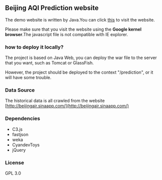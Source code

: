 ## Beijing AQI Prediction website

The demo website is written by Java.You can click [this](http://sakura.p2p.15cm.net:7404/prediction/index) to visit the website.

Please make sure that you visit the website using the **Google kernel browser**.The javascript file is not compatible with IE explorer. 


### how to deploy it locally?
The project is based on Java Web, you can deploy the war file to the server that you want, such as Tomcat or GlassFish.

However, the project should be deployed to the context "/prediction", or it will have some trouble.

### Data Source
The historical data is all crawled from the website [http://beijingair.sinaapp.com/](http://beijingair.sinaapp.com/)


### Dependencies

 - C3.js
 - fastjson
 - weka
 - CyandevToys
 - jQuery

### License
GPL 3.0